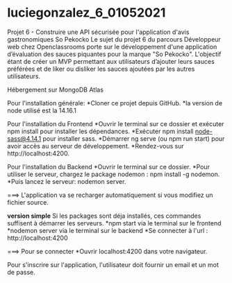 # luciegonzalez_6_01052021
 
 Projet 6 - Construire une API sécurisée pour l'application d'avis gastronomiques So Pekocko
Le sujet du projet 6 du parcours Développeur web chez Openclassrooms porte sur le développement d'une application d’évaluation des sauces piquantes pour la marque "So Pekocko". L'objectif étant de créer un MVP permettant aux utilisateurs d’ajouter leurs sauces préférées et de liker ou disliker les sauces ajoutées par les autres utilisateurs.

Hébergement sur MongoDB Atlas

Pour l'installation générale:
*Cloner ce projet depuis GitHub.
*la version de node utilisé est la 14.16.1

Pour l'installation du Frontend
*Ouvrir le terminal sur ce dossier et exécuter npm install pour installer les dépendances.
*Exécuter npm install node-sass@4.14.1 pour installer sass.
*Démarrer ng serve (ou npm run start) pour avoir accès au serveur de développement.
*Rendez-vous sur http://localhost:4200.

Pour l'installation du Backend
*Ouvrir le terminal sur ce dossier.
*Pour utiliser le serveur, chargez le package nodemon : npm install -g nodemon.
*Puis lancez le serveur: nodemon server.

 ===> L'application va se recharger automatiquement si vous modifiez un fichier source.

****version simple****
Si les packages sont déja installés, ces commandes suffisent à démarrer les serveurs.
*npm start via le terminal sur le frontend
*nodemon server via le terminal sur le backend
*Se connecter à l'url : http://localhost:4200

===> Pour se connecter
*Ouvrir localhost:4200 dans votre navigateur.


Pour s'inscrire sur l'application, l'utilisateur doit fournir un email et un mot de passe.
